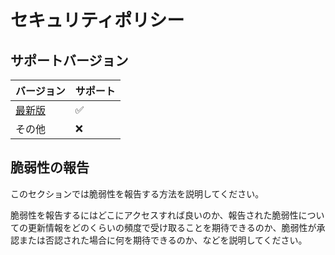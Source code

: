 # セキュリティポリシー

## サポートバージョン

|                              バージョン                              | サポート |
| -------------------------------------------------------------------- | -------- |
| [最新版](https://github.com/haru52/base_template_ja/releases/latest) | ✅       |
| その他                                                               | ❌       |

## 脆弱性の報告

このセクションでは脆弱性を報告する方法を説明してください。

<!-- textlint-disable japanese/sentence-length -->
脆弱性を報告するにはどこにアクセスすれば良いのか、報告された脆弱性についての更新情報をどのくらいの頻度で受け取ることを期待できるのか、脆弱性が承認または否認された場合に何を期待できるのか、などを説明してください。
<!-- textlint-enable japanese/sentence-length -->
